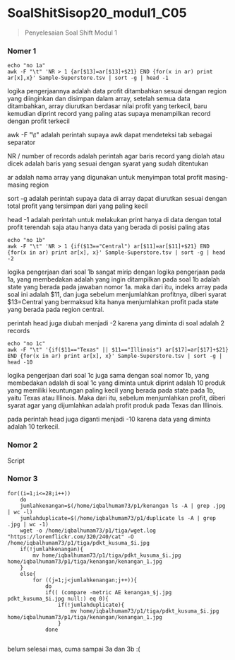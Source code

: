 # SoalShitSisop20_modul1_C05
> Penyelesaian Soal Shift Modul 1
### Nomer 1

```
echo "no 1a"
awk -F "\t" 'NR > 1 {ar[$13]=ar[$13]+$21} END {for(x in ar) print ar[x],x}' Sample-Superstore.tsv | sort -g | head -1
```
logika pengerjaannya adalah data profit ditambahkan sesuai dengan region yang diinginkan dan disimpan dalam array, setelah semua data ditambahkan, array diurutkan berdasar nilai profit yang terkecil, baru kemudian diprint record yang paling atas supaya menampilkan record dengan profit terkecil

awk -F "\t" adalah perintah supaya awk dapat mendeteksi tab sebagai separator

NR / number of records adalah perintah agar baris record yang diolah atau dicek adalah baris yang sesuai dengan syarat yang sudah ditentukan

ar adalah nama array yang digunakan untuk menyimpan total profit masing-masing region

sort -g adalah perintah supaya data di array dapat diurutkan sesuai dengan total profit yang tersimpan dari yang paling kecil

head -1 adalah perintah untuk melakukan print hanya di data dengan total profit terendah saja atau hanya data yang berada di posisi paling atas

```
echo "no 1b"
awk -F "\t" 'NR > 1 {if($13=="Central") ar[$11]=ar[$11]+$21} END {for(x in ar) print ar[x], x}' Sample-Superstore.tsv | sort -g | head -2
```
logika pengerjaan dari soal 1b sangat mirip dengan logika pengerjaan pada 1a, yang membedakan adalah yang ingin ditampilkan pada soal 1b adalah state yang berada pada jawaban nomor 1a. maka dari itu, indeks array pada soal ini adalah $11, dan juga sebelum menjumlahkan profitnya, diberi syarat $13=Central yang bermaksud kita hanya menjumlahkan profit pada state yang berada pada region central.

perintah head juga diubah menjadi -2 karena yang diminta di soal adalah 2 records

```
echo "no 1c"
awk -F "\t" '{if($11=="Texas" || $11=="Illinois") ar[$17]=ar[$17]+$21} END {for(x in ar) print ar[x], x}' Sample-Superstore.tsv | sort -g | head -10
```
logika pengerjaan dari soal 1c juga sama dengan soal nomor 1b, yang membedakan adalah di soal 1c yang diminta untuk diprint adalah 10 produk yang memiliki keuntungan paling kecil yang berada pada state pada 1b, yaitu Texas atau Illinois. Maka dari itu, sebelum menjumlahkan profit, diberi syarat agar yang dijumlahkan adalah profit produk pada Texas dan Illinois.

pada perintah head juga diganti menjadi -10 karena data yang diminta adalah 10 terkecil.


### Nomor 2

Script



### Nomor 3
```
for((i=1;i<=28;i++))
	do
	jumlahkenangan=$(/home/iqbalhumam73/p1/kenangan ls -A | grep .jpg | wc -l)
	jumlahduplicate=$(/home/iqbalhumam73/p1/duplicate ls -A | grep .jpg | wc -1)
	wget -o /home/iqbalhumam73/p1/tiga/wget.log "https://loremflickr.com/320/240/cat" -O  /home/iqbalhumam73/p1/tiga/pdkt_kusuma_$i.jpg
	if(!jumlahkenangan){
		mv home/iqbalhumam73/p1/tiga/pdkt_kusuma_$i.jpg home/iqbalhumam73/p1/tiga/kenangan/kenangan_1.jpg
	}
	else{
		for ((j=1;j<jumlahkenangan;j++)){
			do
			if(( (compare -metric AE kenangan_$j.jpg pdkt_kusuma_$i.jpg null:) eq 0){
				if(!jumlahduplicate){
					mv home/iqbalhumam73/p1/tiga/pdkt_kusuma_$i.jpg home/iqbalhumam73/p1/tiga/kenangan/kenangan_1.jpg
				}
			done
      
```
belum selesai mas, cuma sampai 3a dan 3b :(

